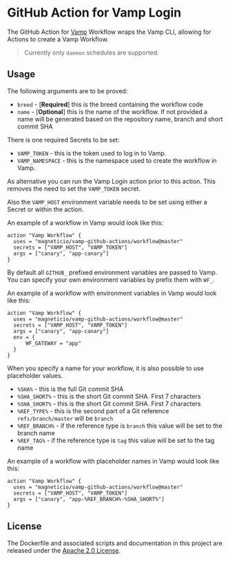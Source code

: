 # GitHub Action for Vamp Login

The GitHub Action for [Vamp](https://vamp.io/) Workflow wraps the Vamp CLI, allowing for Actions to create a Vamp Workflow.

> Currently only `daemon` schedules are supported.

## Usage

The following arguments are to be proved:

* `breed` - [**Required**] this is the breed containing the workflow code
* `name` - [**Optional**] this is the name of the workflow. If not provided a name will be generated based on the repository name, branch and short commit SHA

There is one required Secrets to be set:

* `VAMP_TOKEN` - this is the token used to log in to Vamp.
* `VAMP_NAMESPACE` - this is the namespace used to create the workflow in Vamp.

As alternative you can run the Vamp Login action prior to this action. This removes the need to set the `VAMP_TOKEN` secret.

Also the `VAMP_HOST` environment variable needs to be set using either a Secret or within the action.

An example of a workflow in Vamp would look like this:

```
action "Vamp Workflow" {
  uses = "magneticio/vamp-github-actions/workflow@master"
  secrets = ["VAMP_HOST", "VAMP_TOKEN"]
  args = ["canary", "app-canary"]
}
```

By default all `GITHUB_` prefixed environment variables are passed to Vamp. You can specify your own environment variables by prefix them with `WF_`. 

An example of a workflow with environment variables in Vamp would look like this:

```
action "Vamp Workflow" {
  uses = "magneticio/vamp-github-actions/workflow@master"
  secrets = ["VAMP_HOST", "VAMP_TOKEN"]
  args = ["canary", "app-canary"]
  env = {
      WF_GATEWAY = "app"
  }
}
```

When you specify a name for your workflow, it is also possible to use placeholder values.

* `%SHA%` - this is the full Git commit SHA
* `%SHA_SHORT%` - this is the short Git commit SHA. First 7 characters
* `%SHA_SHORT%` - this is the short Git commit SHA. First 7 characters
* `%REF_TYPE%` - this is the second part of a Git reference `refs/branch/master` will be `branch`
* `%REF_BRANCH%` - if the reference type is `branch` this value will be set to the branch name
* `%REF_TAG%` - if the reference type is `tag` this value will be set to the tag name

An example of a workflow with placeholder names in Vamp would look like this:

```
action "Vamp Workflow" {
  uses = "magneticio/vamp-github-actions/workflow@master"
  secrets = ["VAMP_HOST", "VAMP_TOKEN"]
  args = ["canary", "app-%REF_BRANCH%-%SHA_SHORT%"]
}
```

## License

The Dockerfile and associated scripts and documentation in this project are released under the [Apache 2.0 License](LICENSE).